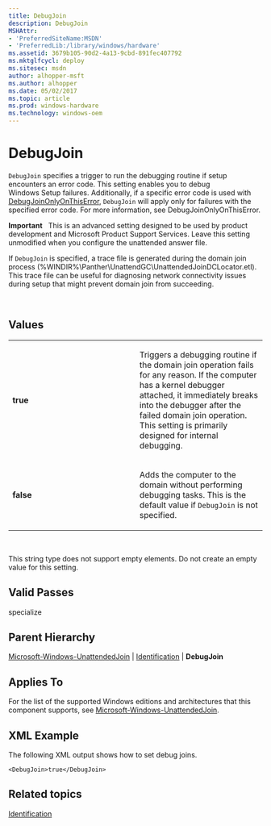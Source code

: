 ```yaml
---
title: DebugJoin
description: DebugJoin
MSHAttr:
- 'PreferredSiteName:MSDN'
- 'PreferredLib:/library/windows/hardware'
ms.assetid: 3679b105-90d2-4a13-9cbd-891fec407792
ms.mktglfcycl: deploy
ms.sitesec: msdn
author: alhopper-msft
ms.author: alhopper
ms.date: 05/02/2017
ms.topic: article
ms.prod: windows-hardware
ms.technology: windows-oem
---
```


# DebugJoin


`DebugJoin` specifies a trigger to run the debugging routine if setup encounters an error code. This setting enables you to debug Windows Setup failures. Additionally, if a specific error code is used with [DebugJoinOnlyOnThisError](microsoft-windows-unattendedjoin-identification-debugjoinonlyonthiserror.md), `DebugJoin` will apply only for failures with the specified error code. For more information, see DebugJoinOnlyOnThisError.

**Important**  
This is an advanced setting designed to be used by product development and Microsoft Product Support Services. Leave this setting unmodified when you configure the unattended answer file.

If `DebugJoin` is specified, a trace file is generated during the domain join process (%WINDIR%\\Panther\\UnattendGC\\UnattendedJoinDCLocator.etl). This trace file can be useful for diagnosing network connectivity issues during setup that might prevent domain join from succeeding.

 

## Values


<table>
<colgroup>
<col width="50%" />
<col width="50%" />
</colgroup>
<tbody>
<tr class="odd">
<td><p><strong>true</strong></p></td>
<td><p>Triggers a debugging routine if the domain join operation fails for any reason. If the computer has a kernel debugger attached, it immediately breaks into the debugger after the failed domain join operation. This setting is primarily designed for internal debugging.</p></td>
</tr>
<tr class="even">
<td><p><strong>false</strong></p></td>
<td><p>Adds the computer to the domain without performing debugging tasks. This is the default value if <code>DebugJoin</code> is not specified.</p></td>
</tr>
</tbody>
</table>

 

This string type does not support empty elements. Do not create an empty value for this setting.

## Valid Passes


specialize

## Parent Hierarchy


[Microsoft-Windows-UnattendedJoin](microsoft-windows-unattendedjoin.md) | [Identification](microsoft-windows-unattendedjoin-identification.md) | **DebugJoin**

## Applies To


For the list of the supported Windows editions and architectures that this component supports, see [Microsoft-Windows-UnattendedJoin](microsoft-windows-unattendedjoin.md).

## XML Example


The following XML output shows how to set debug joins.

```
<DebugJoin>true</DebugJoin>
```

## Related topics


[Identification](microsoft-windows-unattendedjoin-identification.md)

 

 







